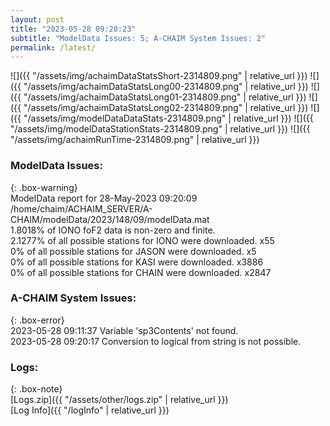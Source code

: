 ```yaml
---
layout: post
title: "2023-05-28 09:20:23"
subtitle: "ModelData Issues: 5; A-CHAIM System Issues: 2"
permalink: /latest/
---
```


![]({{ "/assets/img/achaimDataStatsShort-2314809.png" | relative_url }})
![]({{ "/assets/img/achaimDataStatsLong00-2314809.png" | relative_url }})
![]({{ "/assets/img/achaimDataStatsLong01-2314809.png" | relative_url }})
![]({{ "/assets/img/achaimDataStatsLong02-2314809.png" | relative_url }})
![]({{ "/assets/img/modelDataDataStats-2314809.png" | relative_url }})
![]({{ "/assets/img/modelDataStationStats-2314809.png" | relative_url }})
![]({{ "/assets/img/achaimRunTime-2314809.png" | relative_url }})


### ModelData Issues:  
  
{: .box-warning}  
 ModelData report for 28-May-2023 09:20:09   
 /home/chaim/ACHAIM_SERVER/A-CHAIM/modelData/2023/148/09/modelData.mat   
 1.8018% of IONO foF2 data is non-zero and finite.   
 2.1277% of all possible stations for IONO were downloaded. x55   
 0% of all possible stations for JASON were downloaded. x5   
 0% of all possible stations for KASI were downloaded. x3886   
 0% of all possible stations for CHAIN were downloaded. x2847   
  
### A-CHAIM System Issues:  
  
{: .box-error}  
2023-05-28 09:11:37 Variable 'sp3Contents' not found.  
2023-05-28 09:20:17 Conversion to logical from string is not possible.  

### Logs:  
  
{: .box-note}  
[Logs.zip]({{ "/assets/other/logs.zip" | relative_url }})  
[Log Info]({{ "/logInfo" | relative_url }})  
